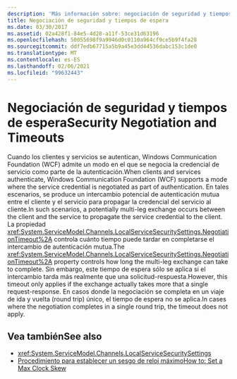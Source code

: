 ```yaml
---
description: 'Más información sobre: negociación de seguridad y tiempos de espera'
title: Negociación de seguridad y tiempos de espera
ms.date: 03/30/2017
ms.assetid: 02a428f1-84e5-4d28-a11f-53ce31d63196
ms.openlocfilehash: 50055698f9a9946d0c0110a964cf9ce5b9f4fa28
ms.sourcegitcommit: ddf7edb67715a5b9a45e3dd44536dabc153c1de0
ms.translationtype: MT
ms.contentlocale: es-ES
ms.lasthandoff: 02/06/2021
ms.locfileid: "99632443"
---
```

# <a name="security-negotiation-and-timeouts"></a><span data-ttu-id="ad827-103">Negociación de seguridad y tiempos de espera</span><span class="sxs-lookup"><span data-stu-id="ad827-103">Security Negotiation and Timeouts</span></span>

<span data-ttu-id="ad827-104">Cuando los clientes y servicios se autentican, Windows Communication Foundation (WCF) admite un modo en el que se negocia la credencial de servicio como parte de la autenticación.</span><span class="sxs-lookup"><span data-stu-id="ad827-104">When clients and services authenticate, Windows Communication Foundation (WCF) supports a mode where the service credential is negotiated as part of authentication.</span></span> <span data-ttu-id="ad827-105">En tales escenarios, se produce un intercambio potencial de autenticación mutua entre el cliente y el servicio para propagar la credencial del servicio al cliente.</span><span class="sxs-lookup"><span data-stu-id="ad827-105">In such scenarios, a potentially multi-leg exchange occurs between the client and the service to propagate the service credential to the client.</span></span> <span data-ttu-id="ad827-106">La propiedad <xref:System.ServiceModel.Channels.LocalServiceSecuritySettings.NegotiationTimeout%2A> controla cuánto tiempo puede tardar en completarse el intercambio de autenticación mutua.</span><span class="sxs-lookup"><span data-stu-id="ad827-106">The <xref:System.ServiceModel.Channels.LocalServiceSecuritySettings.NegotiationTimeout%2A> property controls how long the multi-leg exchange can take to complete.</span></span> <span data-ttu-id="ad827-107">Sin embargo, este tiempo de espera sólo se aplica si el intercambio tarda más realmente que una solicitud-respuesta.</span><span class="sxs-lookup"><span data-stu-id="ad827-107">However, this timeout only applies if the exchange actually takes more that a single request-response.</span></span> <span data-ttu-id="ad827-108">En casos donde la negociación se completa en un viaje de ida y vuelta (round trip) único, el tiempo de espera no se aplica.</span><span class="sxs-lookup"><span data-stu-id="ad827-108">In cases where the negotiation completes in a single round trip, the timeout does not apply.</span></span>  
  
## <a name="see-also"></a><span data-ttu-id="ad827-109">Vea también</span><span class="sxs-lookup"><span data-stu-id="ad827-109">See also</span></span>

- <xref:System.ServiceModel.Channels.LocalServiceSecuritySettings>
- [<span data-ttu-id="ad827-110">Procedimiento para establecer un sesgo de reloj máximo</span><span class="sxs-lookup"><span data-stu-id="ad827-110">How to: Set a Max Clock Skew</span></span>](how-to-set-a-max-clock-skew.md)
